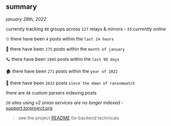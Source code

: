 
## summary
_january 28th, 2022_

currently tracking `88` groups across `127` relays & mirrors - _`55` currently online_

⏲ there have been `4` posts within the `last 24 hours`

🦈 there have been `275` posts within the `month of january`

🪐 there have been `1045` posts within the `last 90 days`

🏚 there have been `271` posts within the `year of 2022`

🦕 there have been `2632` posts `since the dawn of ransomwatch`

there are `48` custom parsers indexing posts

_`20` sites using v2 onion services are no longer indexed - [support.torproject.org](https://support.torproject.org/onionservices/v2-deprecation/)_

> see the project [README](https://github.com/thetanz/ransomwatch#ransomwatch--) for backend technicals
